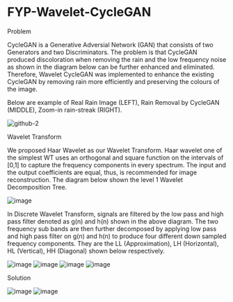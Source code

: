 # FYP-Wavelet-CycleGAN
Problem

CycleGAN is a Generative Adversial Network (GAN) that consists of two Generators and two Discriminators. The problem is that CycleGAN produced discoloration when removing the rain and the low frequency noise as shown in the diagram below can be further enhanced and eliminated. Therefore, Wavelet CycleGAN was implemented to enhance the existing CycleGAN by removing rain more efficiently and preserving the colours of the image. 

Below are example of Real Rain Image (LEFT), Rain Removal by CycleGAN (MIDDLE), Zoom-in rain-streak (RIGHT). 

![github-2](https://user-images.githubusercontent.com/78581569/216314764-6e1a4130-db0c-48ee-a526-a1278ee43b24.PNG)

Wavelet Transform

We proposed Haar Wavelet as our Wavelet Transform. Haar wavelet one of the simplest WT uses an orthogonal and square function on the intervals of [0,1] to capture the frequency components in every spectrum. The input and the output coefficients are equal, thus, is recommended for image reconstruction. The diagram below shown the level 1 Wavelet Decomposition Tree.

![image](https://user-images.githubusercontent.com/78581569/216279525-ddef9b4a-c152-460b-84f1-a8a2afe6eb2e.png)

In Discrete Wavelet Transform, signals are filtered by the low pass and high pass filter denoted as g(n) and h(n) shown in the above diagram. The two frequency sub bands are then further decomposed by applying low pass and high pass filter on g(n) and h(n) to produce four different down sampled frequency components. They are the LL (Approximation), LH (Horizontal), HL (Vertical), HH (Diagonal) shown below respectively.

![image](https://user-images.githubusercontent.com/78581569/216280595-fff912a1-e589-4bf5-9671-935d53cf5058.png) 
![image](https://user-images.githubusercontent.com/78581569/216280616-99dafefe-941d-4f95-a967-e991ac44f7a1.png)
![image](https://user-images.githubusercontent.com/78581569/216280636-e1dff99f-915e-4caa-8cba-08cd969b6e8a.png)
![image](https://user-images.githubusercontent.com/78581569/216280658-e7efb6ad-9b4a-4ad4-9f60-1366ecd27119.png)



Solution

![image](https://user-images.githubusercontent.com/78581569/216277954-586da1e0-47e2-489b-a0e1-ae3b446abf96.png)
![image](https://user-images.githubusercontent.com/78581569/216277991-e6f4ae87-ab2c-4a7d-8e18-7e91ce788447.png)



